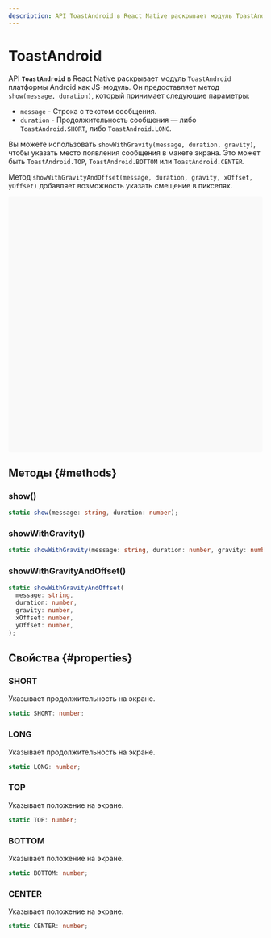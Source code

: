 ```yaml
---
description: API ToastAndroid в React Native раскрывает модуль ToastAndroid платформы Android как JS-модуль
---
```


# ToastAndroid

API **`ToastAndroid`** в React Native раскрывает модуль `ToastAndroid` платформы Android как JS-модуль. Он предоставляет метод `show(message, duration)`, который принимает следующие параметры:

-   `message` - Строка с текстом сообщения.
-   `duration` - Продолжительность сообщения — либо `ToastAndroid.SHORT`, либо `ToastAndroid.LONG`.

Вы можете использовать `showWithGravity(message, duration, gravity)`, чтобы указать место появления сообщения в макете экрана. Это может быть `ToastAndroid.TOP`, `ToastAndroid.BOTTOM` или `ToastAndroid.CENTER`.

Метод `showWithGravityAndOffset(message, duration, gravity, xOffset, yOffset)` добавляет возможность указать смещение в пикселях.

<div data-snack-id="@bndby/toast-android-api-example" data-snack-platform="web" data-snack-preview="true" data-snack-theme="light" style="overflow:hidden;background:#F9F9F9;border:1px solid var(--color-border);border-radius:4px;height:505px;width:100%"></div>

## Методы {#methods}

### show()

```ts
static show(message: string, duration: number);
```

### showWithGravity()

```ts
static showWithGravity(message: string, duration: number, gravity: number);
```

### showWithGravityAndOffset()

```ts
static showWithGravityAndOffset(
  message: string,
  duration: number,
  gravity: number,
  xOffset: number,
  yOffset: number,
);
```

## Свойства {#properties}

### SHORT

Указывает продолжительность на экране.

```ts
static SHORT: number;
```

### LONG

Указывает продолжительность на экране.

```ts
static LONG: number;
```

### TOP

Указывает положение на экране.

```ts
static TOP: number;
```

### BOTTOM

Указывает положение на экране.

```ts
static BOTTOM: number;
```

### CENTER

Указывает положение на экране.

```ts
static CENTER: number;
```
